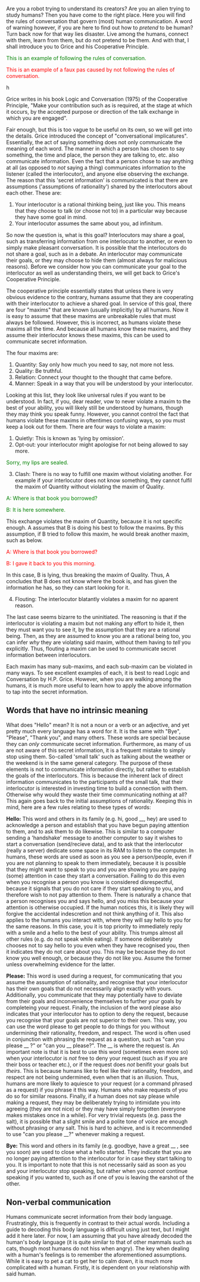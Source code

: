 Are you a robot trying to understand its creators? Are you an alien trying to study humans? Then you have come to the right place. Here you will find the rules of conversation that govern (most) human communication. A word of warning however, if you are here to find out how to _pretend_ to be human? Turn back now for that way lies disaster. Live among the humans, connect with them, learn from them, but do not pretend to be them. And with that, I shall introduce you to Grice and his Cooperative Principle.

   <font color="green">This is an example of following the rules of conversation.</font>
    
   <font color="red">This is an example of a faux pas caused by not following the rules of conversation.</font>
   
  h
  
Grice writes in his book Logic and Conversation (1975) of the Cooperative Principle, "Make your contribution such as is required, at the stage at which it occurs, by the accepted purpose or direction of the talk exchange in which you are engaged". 

Fair enough, but this is too vague to be useful on its own, so we will get into the details. Grice introduced the concept of "conversational implicatures". Essentially, the act of saying something does not only communicate the meaning of each word. The manner in which a person has chosen to say something, the time and place, the person they are talking to, etc. also communicate information. Even the fact that a person chose to say anything at all (as opposed to _not_ saying a thing) communicates information to the listener (called the interlocutor), and anyone else observing the exchange. The reason that this 'secret information' is communicated is that there are assumptions ('assumptions of rationality') shared by the interlocutors about each other. These are:
1. Your interlocutor is a rational thinking being, just like you. This means that they choose to talk (or choose not to) in a particular way because they have some goal in mind.
2. Your interlocutor assumes the same about you, ad infinitum.

So now the question is, what is this goal? Interlocutors may share a goal, such as transferring information from one interlocutor to another, or even to simply make pleasant conversation. It is possible that the interlocutors do not share a goal, such as in a debate. An interlocutor may communicate their goals, or they may choose to hide them (almost always for malicious reasons). Before we consider how you can communicate your goal to the interlocutor as well as understanding theirs, we will get back to Grice's Cooperative Principle.

The cooperative principle essentially states that unless there is very obvious evidence to the contrary, humans assume that they are cooperating with their interlocutor to achieve a shared goal. In service of this goal, there are four "maxims" that are known (usually implicitly) by all humans. Now it is easy to assume that these maxims are unbreakable rules that must always be followed. However, this is incorrect, as humans violate these maxims all the time. And because all humans know these maxims, and they assume their interlocutor knows these maxims, this can be used to communicate secret information. 

The four maxims are:
1. Quantity: Say only how much you need to say, not more not less.
3. Quality: Be truthful.
4. Relation: Connect your thought to the thought that came before.
5. Manner: Speak in a way that you will be understood by your interlocutor.

Looking at this list, they look like universal rules if you want to be understood. In fact, if you, dear reader, vow to never violate a maxim to the best of your ability, you will likely still be understood by humans, though they may think you speak funny. However, you cannot control the fact that humans violate these maxims in oftentimes confusing ways, so you must keep a look out for them. 
There are four ways to violate a maxim:
1. Quietly: This is known as 'lying by omission'.
2. Opt-out: your interlocutor might apologise for not being allowed to say more.

  <font color="green">Sorry, my lips are sealed.</font>
  
3. Clash: There is no way to fulfill one maxim without violating another. For example if your interlocutor does not know something, they cannot fulfil the maxim of Quantity without violating the maxim of Quality.
  
  <font color="green">A: Where is that book you borrowed?</font>
  
  <font color="green">B: It is here somewhere.</font>
  
  This exchange violates the maxim of Quantity, because it is not specific enough. A assumes that B is doing his best to follow the maxims. By this assumption, if B tried to follow this maxim, he would break another maxim, such as below.
  
  <font color="red">A: Where is that book you borrowed?</font>
  
  <font color="red">B: I gave it back to you this morning.</font>
  
  In this case, B is lying, thus breaking the maxim of Quality. Thus, A concludes that B does not know where the book is, and has given the information he has, so they can start looking for it. 

4. Flouting: The interlocutor blatantly violates a maxim for no aparent reason.

The last case seems bizarre to the uninitiated. The reasoning is that if the interlocutor is violating a maxim but not making any effort to hide it, then they must want you to see it, by the assumption that they are a rational being. Then, as they are assumed to know you are a rational being too, you can infer _why_ they are violating said maxim, without them having to _tell_ you explicitly. Thus, flouting a maxim can be used to communicate secret information between interlocutors.

Each maxim has many sub-maxims, and each sub-maxim can be violated in many ways. To see excellent examples of each, it is best to read Logic and Conversation by H.P. Grice. However, when you are walking among the humans, it is much more useful to learn how to apply the above information to tap into the secret information. 

## Words that have no intrinsic meaning
What does "Hello" mean? It is not a noun or a verb or an adjective, and yet pretty much every language has a word for it. It is the same with "Bye", "Please", "Thank you", and many others. These words are special because they can _only_ communicate secret information. Furthermore, as many of us are not aware of this secret information, it is a frequent mistake to simply stop using them. So-called 'small talk' such as talking about the weather or the weekend is in the same general category. The purpose of these elements is not to communicate information directly, but rather to establish the goals of the interlocutors. This is because the inherent lack of direct information communicates to the participants of the small talk, that their interlocutor is interested in investing time to build a connection with them. Otherwise why would they waste their time communicating nothing at all? This again goes back to the initial assumptions of rationality. Keeping this in mind, here are a few rules relating to these types of words:

**Hello:** This word and others in its family (e.g. hi, good __, hey) are used to acknowledge a person and establish that you have begun paying attention to them, and to ask them to do likewise. This is similar to a computer sending a 'handshake' message to another computer to say it wishes to start a conversation (send/recieve data), and to ask that the interlocutor (really a server) dedicate some space in its RAM to listen to the computer. In humans, these words are used as soon as you see a person/people, even if you are not planning to speak to them immediately, because it is possible that they might want to speak to you and you are showing you are paying (some) attention in case they start a conversation. Failing to do this even when you recognise a person you know is considered disrespectful, because it signals that you do not care if they start speaking to you, and therefore wish to not pay attention to them. There is naturally a chance that a person recognises you and says hello, and you miss this because your attention is otherwise occupied. If the human notices this, it is likely they will forgive the accidental indescretion and not think anything of it. This also applies to the humans you interact with, where they will say hello to you for the same reasons. In this case, you it is top priority to immediately reply with a smile and a hello to the best of your ability. This trumps almost all other rules (e.g. do not speak while eating). If someone deliberately chooses not to say hello to you even when they have recognised you, then it indicates they do not care about you. This may be because they do not know you well enough, or because they do not like you. Assume the former unless overwhelming evidence for the latter. 

**Please:** This word is used during a request, for communicating that you assume the assumption of rationality, and recognise that your interlocutor has their own goals that do not necessarily align exactly with yours. Additionally, you communicate that they may potentially have to deviate from their goals and inconvenience themselves to further _your_ goals by completeing your request. Finally, the inclusion of the word please also indicates that your interlocutor has to option to deny the request, because you recognise that your goals are not superior to their own. This way, you can use the word please to get people to do things for you without undermining their rationality, freedom, and respect. The word is often used in conjunction with phrasing the request as a question, such as "can you please __ ?" or "can you __ please?". The __ is where the request is. An important note is that it is best to use this word (sometimes even more so) when your interlocutor is _not_ free to deny your request (such as if you are their boss or teacher etc.), or if the request does _not_ benifit your goals but _theirs_. This is because humans like to feel like their rationality, freedom, and respect are not being undermined, even when that is an illusion. Thus, humans are more likely to aquiesce to your request (or a command phrased as a request) if you phrase it this way. Humans who make requests of you do so for similar reasons. Finally, if a human does not say please while making a request, they may be deliberately trying to intimidate you into agreeing (they are not nice) or they may have simply forgotten (everyone makes mistakes once in a while). For very trivial requests (e.g. pass the salt), it is possible that a slight smile and a polite tone of voice are enough without phrasing or any salt. This is hard to achieve, and is it recommended to use "can you please __?" whenever making a request.

**Bye:** This word and others in its family (e.g. goodbye, have a great __ , see you soon) are used to close what a hello started. They indicate that you are no longer paying attention to the interlocutor for in case they start talking to you. It is important to note that this is not necessarily said as soon as you and your interlocutor stop speaking, but rather when you _cannot_ continue speaking if you wanted to, such as if one of you is leaving the earshot of the other. 

## Non-verbal communication
Humans communicate secret information from their body language. Frustratingly, this is frequently in contrast to their actual words. Including a guide to decoding this body language is difficult using just text, but I might add it here later. For now, I am assuming that you have already decoded the human's body language (it is quite similar to that of other mammals such as cats, though most humans do not hiss when angry). The key when dealing with a human's feelings is to remember the aforementioned assumptions. While it is easy to pet a cat to get her to calm down, it is much more complicated with a human. Firstly, it is dependent on your relationship with said human. 
